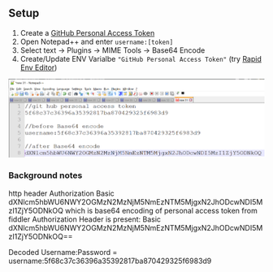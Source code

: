 ## Setup

1. Create a [GitHub Personal Access Token](https://github.com/settings/tokens)
1. Open Notepad++ and enter `username:[token]`
1. Select text -> Plugins -> MIME Tools -> Base64 Encode
1. Create/Update ENV Varialbe `"GitHub Personal Access Token"` (try [Rapid Env Editor](https://www.rapidee.com/en/screenshots))

![](readme-resources/2020-01-31-15-04-42.png)

### Background notes
http header Authorization Basic dXNlcm5hbWU6NWY2OGMzN2MzNjM5NmEzNTM5MjgxN2JhODcwNDI5MzI1ZjY5ODNkOQ
which is base64 encoding of personal access token
from fiddler
Authorization Header is present: Basic dXNlcm5hbWU6NWY2OGMzN2MzNjM5NmEzNTM5MjgxN2JhODcwNDI5MzI1ZjY5ODNkOQ==

Decoded Username:Password = username:5f68c37c36396a35392817ba870429325f6983d9